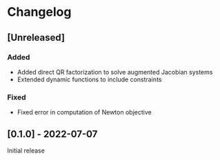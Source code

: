 # Changelog

## [Unreleased]

### Added

- Added direct QR factorization to solve augmented Jacobian systems
- Extended dynamic functions to include constraints

### Fixed

- Fixed error in computation of Newton objective

## [0.1.0] - 2022-07-07

Initial release
